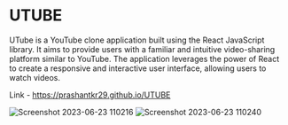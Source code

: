 # UTUBE
UTube is a YouTube clone application built using the React JavaScript library. It aims to provide users with a familiar and intuitive video-sharing platform similar to YouTube. The application leverages the power of React to create a responsive and interactive user interface, allowing users to watch videos. 

Link - https://prashantkr29.github.io/UTUBE

![Screenshot 2023-06-23 110216](https://github.com/prashantkr29/UTUBE/assets/94616578/0d44fc4b-aa7c-4c2a-bbc3-8a0f08de1c66)
![Screenshot 2023-06-23 110240](https://github.com/prashantkr29/UTUBE/assets/94616578/a48567f5-c3b2-4eac-b399-9e1ff0f8e12d)


